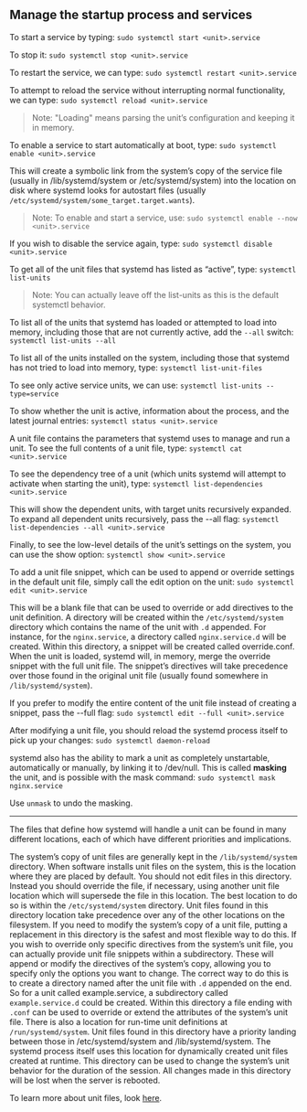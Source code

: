 ## Manage the startup process and services

To start a service by typing: `sudo systemctl start <unit>.service`

To stop it: `sudo systemctl stop <unit>.service`

To restart the service, we can type: `sudo systemctl restart <unit>.service`

To attempt to reload the service without interrupting normal functionality, we can type: `sudo systemctl reload <unit>.service`

> Note: "Loading" means parsing the unit’s configuration and keeping it in memory.

To enable a service to start automatically at boot, type: `sudo systemctl enable <unit>.service`

This will create a symbolic link from the system’s copy of the service file (usually in /lib/systemd/system or /etc/systemd/system) into the location on disk where systemd looks for autostart files (usually `/etc/systemd/system/some_target.target.wants`). 

> Note: To enable and start a service, use: `sudo systemctl enable --now <unit>.service`

If you wish to disable the service again, type: `sudo systemctl disable <unit>.service`

To get all of the unit files that systemd has listed as “active”, type: `systemctl list-units`

> Note: You can actually leave off the list-units as this is the default systemctl behavior.

To list all of the units that systemd has loaded or attempted to load into memory, including those that are not currently active, add the `--all` switch:
`systemctl list-units --all`

To list all of the units installed on the system, including those that systemd has not tried to load into memory, type: `systemctl list-unit-files`

To see only active service units, we can use: `systemctl list-units --type=service`


To show whether the unit is active, information about the process, and the latest journal entries: `systemctl status <unit>.service`

A unit file contains the parameters that systemd uses to manage and run a unit. To see the full contents of a unit file, type:
`systemctl cat <unit>.service`

To see the dependency tree of a unit (which units systemd will attempt to activate when starting the unit), type:
`systemctl list-dependencies <unit>.service`

This will show the dependent units, with target units recursively expanded. To expand all dependent units recursively, pass the --all flag:
`systemctl list-dependencies --all <unit>.service`

Finally, to see the low-level details of the unit’s settings on the system, you can use the show option:
`systemctl show <unit>.service`

To add a unit file snippet, which can be used to append or override settings in the default unit file, simply call the edit option on the unit:
`sudo systemctl edit <unit>.service`

This will be a blank file that can be used to override or add directives to the unit definition. A directory will be created within the `/etc/systemd/system` directory which contains the name of the unit with `.d` appended. For instance, for the `nginx.service`, a directory called `nginx.service.d` will be created. Within this directory, a snippet will be created called override.conf. When the unit is loaded, systemd will, in memory, merge the override snippet with the full unit file. The snippet’s directives will take precedence over those found in the original unit file (usually found somewhere in `/lib/systemd/system`).

If you prefer to modify the entire content of the unit file instead of creating a snippet, pass the --full flag:
`sudo systemctl edit --full <unit>.service`

After modifying a unit file, you should reload the systemd process itself to pick up your changes:
`sudo systemctl daemon-reload`

systemd also has the ability to mark a unit as completely unstartable, automatically or manually, by linking it to /dev/null. This is called **masking** the unit, and is possible with the mask command: `sudo systemctl mask nginx.service`

Use `unmask` to undo the masking.

---

The files that define how systemd will handle a unit can be found in many different locations, each of which have different priorities and implications.

The system’s copy of unit files are generally kept in the `/lib/systemd/system` directory. When software installs unit files on the system, this is the location where they are placed by default. You should not edit files in this directory. Instead you should override the file, if necessary, using another unit file location which will supersede the file in this location. The best location to do so is within the `/etc/systemd/system` directory. Unit files found in this directory location take precedence over any of the other locations on the filesystem. If you need to modify the system’s copy of a unit file, putting a replacement in this directory is the safest and most flexible way to do this. If you wish to override only specific directives from the system’s unit file, you can actually provide unit file snippets within a subdirectory. These will append or modify the directives of the system’s copy, allowing you to specify only the options you want to change. The correct way to do this is to create a directory named after the unit file with `.d` appended on the end. So for a unit called example.service, a subdirectory called `example.service.d` could be created. Within this directory a file ending with `.conf` can be used to override or extend the attributes of the system’s unit file. There is also a location for run-time unit definitions at `/run/systemd/system`. Unit files found in this directory have a priority landing between those in /etc/systemd/system and /lib/systemd/system. The systemd process itself uses this location for dynamically created unit files created at runtime. This directory can be used to change the system’s unit behavior for the duration of the session. All changes made in this directory will be lost when the server is rebooted.

To learn more about unit files, look [here](https://www.digitalocean.com/community/tutorials/understanding-systemd-units-and-unit-files).